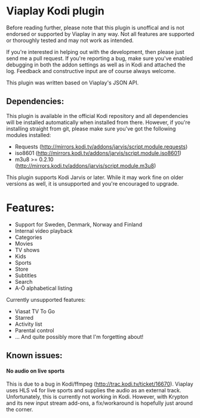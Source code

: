 ﻿# Viaplay Kodi plugin #
Before reading further, please note that this plugin is unoffical and is not endorsed or supported by Viaplay in any way. Not all features are supported or thoroughly tested and may not work as intended.

If you're interested in helping out with the development, then please just send me a pull request. If you're reporting a bug, make sure you've enabled debugging in both the addon settings as well as in Kodi and attached the log. Feedback and constructive input are of course always welcome.

This plugin was written based on Viaplay's JSON API.


## Dependencies: ##
This plugin is available in the official Kodi repository and all dependencies will be installed automatically when installed from there. However, if you're installing straight from git, please make sure you've got the following modules installed:
 * Requests (http://mirrors.kodi.tv/addons/jarvis/script.module.requests)
 * iso8601 (http://mirrors.kodi.tv/addons/jarvis/script.module.iso8601)
 * m3u8 >= 0.2.10 (http://mirrors.kodi.tv/addons/jarvis/script.module.m3u8)

This plugin supports Kodi Jarvis or later. While it may work fine on older versions as well, it is unsupported and you're encouraged to upgrade.

# Features: #
 * Support for Sweden, Denmark, Norway and Finland
 * Internal video playback
 * Categories
 * Movies
 * TV shows
 * Kids
 * Sports
 * Store
 * Subtitles
 * Search
 * A-Ö alphabetical listing
 
Currently unsupported features:

 * Viasat TV To Go
 * Starred
 * Activity list
 * Parental control
 * ... And quite possibly more that I'm forgetting about!
 
## Known issues: ##
#### No audio on live sports ####
This is due to a bug in Kodi/ffmpeg (http://trac.kodi.tv/ticket/16670). Viaplay uses HLS v4 for live sports and supplies the audio as an external track. Unfortunately, this is currently not working in Kodi. However, with Krypton and its new input stream add-ons, a fix/workaround is hopefully just around the corner.
